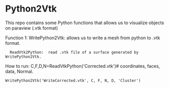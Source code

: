 # Python2Vtk
This repo contains some Python functions that allows us to visualize objects on paraview (.vtk format)  

Function 1:
          WritePython2Vtk: allows us to write a mesh from python to .vtk format.
          
	  ReadVtk2Python:  read .vtk file of a surface generated by WritePython2Vtk.
How to run:
	C,F,D,N=ReadVtkPython('Corrected.vtk')# coordinates, faces, data, Normal.
	
	WritePython2Vtk('WriteCorrected.vtk', C, F, N, D, 'Cluster')
			


